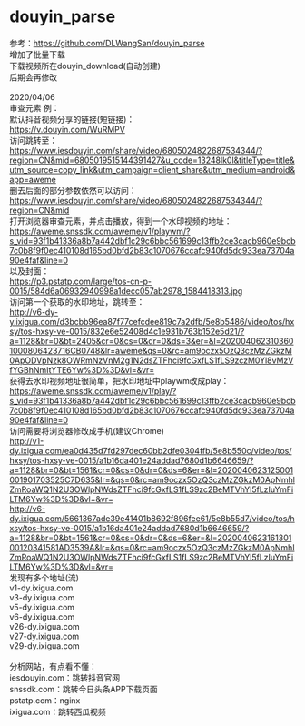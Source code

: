 # douyin_parse
参考：https://github.com/DLWangSan/douyin_parse</br>
增加了批量下载</br>
下载视频所在douyin_download(自动创建)</br>
后期会再修改</br>
</br>
2020/04/06</br>
审查元素 例：</br>
默认抖音视频分享的链接(短链接)：</br>
https://v.douyin.com/WuRMPV
</br>
访问跳转至：</br>
https://www.iesdouyin.com/share/video/6805024822687534344/?region=CN&mid=6805019515144391427&u_code=13248lk0l&titleType=title&utm_source=copy_link&utm_campaign=client_share&utm_medium=android&app=aweme
</br>
删去后面的部分参数依然可以访问：</br>
https://www.iesdouyin.com/share/video/6805024822687534344/?region=CN&mid
</br>
打开浏览器审查元素，并点击播放，得到一个水印视频的地址：</br>
https://aweme.snssdk.com/aweme/v1/playwm/?s_vid=93f1b41336a8b7a442dbf1c29c6bbc561699c13ffb2ce3cacb960e9bcb7c0b8f9f0ec410108d165bd0bfd2b83c1070676ccafc940fd5dc933ea73704a90e4faf&line=0
</br>
以及封面：</br>
https://p3.pstatp.com/large/tos-cn-p-0015/584d6a06932940998a1decc057ab2978_1584418313.jpg
</br>
访问第一个获取的水印地址，跳转至：</br>
http://v6-dy-y.ixigua.com/d3bcbb96ea87f77cefcdee819c7a2dfb/5e8b5486/video/tos/hxsy/tos-hxsy-ve-0015/832e6e52408d4c1e931b763b152e5d21/?a=1128&br=0&bt=2405&cr=0&cs=0&dr=0&ds=3&er=&l=2020040623103601000806423716CB0748&lr=aweme&qs=0&rc=am9oczx5OzQ3czMzZGkzM0ApODVpNzk8OWRmNzVnM2g1N2dsZTFhci9fcGxfLS1fLS9zczM0Yl8vMzVfYGBhNmItYTE6Yw%3D%3D&vl=&vr=
</br>
获得去水印视频地址很简单，把水印地址中playwm改成play：</br>
https://aweme.snssdk.com/aweme/v1/play/?s_vid=93f1b41336a8b7a442dbf1c29c6bbc561699c13ffb2ce3cacb960e9bcb7c0b8f9f0ec410108d165bd0bfd2b83c1070676ccafc940fd5dc933ea73704a90e4faf&line=0</br>
访问需要将浏览器修改成手机(建议Chrome)</br>
http://v1-dy.ixigua.com/ea0d435d7fd297dec60bb2dfe0304ffb/5e8b550c/video/tos/hxsy/tos-hxsy-ve-0015/a1b16da401e24addad7680d1b6646659/?a=1128&br=0&bt=1561&cr=0&cs=0&dr=0&ds=6&er=&l=2020040623125001001901703525C7D635&lr=&qs=0&rc=am9oczx5OzQ3czMzZGkzM0ApNmhlZmRoaWQ1N2U3OWlpNWdsZTFhci9fcGxfLS1fLS9zc2BeMTVhYl5fLzIuYmFiLTM6Yw%3D%3D&vl=&vr=
</br>
http://v6-dy.ixigua.com/5661367ade39e41401b8692f896fee61/5e8b55d7/video/tos/hxsy/tos-hxsy-ve-0015/a1b16da401e24addad7680d1b6646659/?a=1128&br=0&bt=1561&cr=0&cs=0&dr=0&ds=6&er=&l=202004062316130100120341581AD3539A&lr=&qs=0&rc=am9oczx5OzQ3czMzZGkzM0ApNmhlZmRoaWQ1N2U3OWlpNWdsZTFhci9fcGxfLS1fLS9zc2BeMTVhYl5fLzIuYmFiLTM6Yw%3D%3D&vl=&vr=
</br>
发现有多个地址(流)
</br>
v1-dy.ixigua.com</br>
v3-dy.ixigua.com</br>
v5-dy.ixigua.com</br>
v6-dy.ixigua.com</br>
v26-dy.ixigua.com</br>
v27-dy.ixigua.com</br>
v29-dy.ixigua.com</br>
</br>
分析网站，有点看不懂：</br>
iesdouyin.com：跳转抖音官网</br>
snssdk.com：跳转今日头条APP下载页面</br>
pstatp.com：nginx</br>
ixigua.com：跳转西瓜视频</br>
